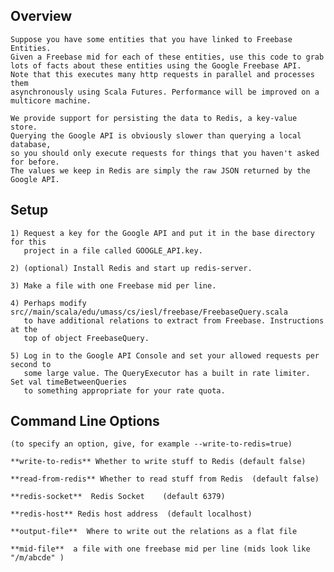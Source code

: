 Overview
---------------------
    Suppose you have some entities that you have linked to Freebase Entities.
    Given a Freebase mid for each of these entities, use this code to grab
    lots of facts about these entities using the Google Freebase API.
    Note that this executes many http requests in parallel and processes them
    asynchronously using Scala Futures. Performance will be improved on a
    multicore machine.

    We provide support for persisting the data to Redis, a key-value store.
    Querying the Google API is obviously slower than querying a local database,
    so you should only execute requests for things that you haven't asked for before.
    The values we keep in Redis are simply the raw JSON returned by the Google API.


Setup
---------------------
    1) Request a key for the Google API and put it in the base directory for this
       project in a file called GOOGLE_API.key.

    2) (optional) Install Redis and start up redis-server.

    3) Make a file with one Freebase mid per line.

    4) Perhaps modify src//main/scala/edu/umass/cs/iesl/freebase/FreebaseQuery.scala
       to have additional relations to extract from Freebase. Instructions at the
       top of object FreebaseQuery.

    5) Log in to the Google API Console and set your allowed requests per second to
       some large value. The QueryExecutor has a built in rate limiter. Set val timeBetweenQueries
       to something appropriate for your rate quota.


Command Line Options
---------------------
    (to specify an option, give, for example --write-to-redis=true)

    **write-to-redis** Whether to write stuff to Redis (default false)

    **read-from-redis** Whether to read stuff from Redis  (default false)

    **redis-socket**  Redis Socket    (default 6379)

    **redis-host** Redis host address  (default localhost)

    **output-file**  Where to write out the relations as a flat file

    **mid-file**  a file with one freebase mid per line (mids look like "/m/abcde" )
